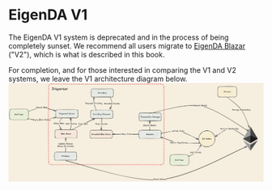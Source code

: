 # EigenDA V1

The EigenDA V1 system is deprecated and in the process of being completely sunset. 
We recommend all users migrate to [EigenDA Blazar](https://docs.eigenda.xyz/releases/blazar) ("V2"),
which is what is described in this book.

For completion, and for those interested in comparing the V1 and V2 systems, we leave the V1 architecture diagram below.
![](./assets/v1-diagram.png)